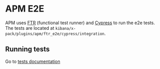 # APM E2E

APM uses [FTR](../../../../src/ops/kbn-test/README.md) (functional test runner) and [Cypress](https://www.cypress.io/) to run the e2e tests. The tests are located at `kibana/x-pack/plugins/apm/ftr_e2e/cypress/integration`.

## Running tests

Go to [tests documentation](../dev_docs/testing.md#e2e-tests-cypress)
